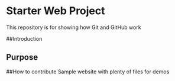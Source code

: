 # Starter Web Project

This repository is for showing how Git and GitHub work

##Introduction

## Purpose

##How to contribute
Sample website with plenty of files for demos
